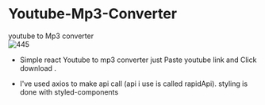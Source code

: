 # Youtube-Mp3-Converter


youtube to Mp3 converter  
![445](https://user-images.githubusercontent.com/101527237/221836680-2aac637e-6a15-4e96-84c5-7f3f15bcad1d.PNG)

- Simple react Youtube to mp3 converter  just Paste youtube link and Click download .


 - I've used axios to make api call (api i use is called rapidApi). styling is done with styled-components 
